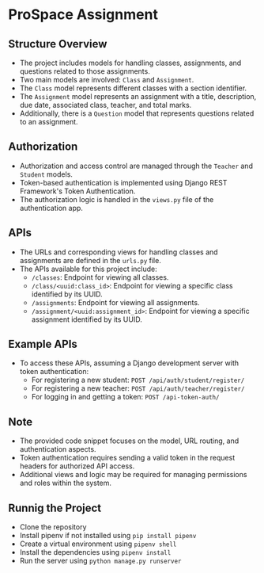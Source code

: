 
# ProSpace Assignment 

## Structure Overview
- The project includes models for handling classes, assignments, and questions related to those assignments.
- Two main models are involved: `Class` and `Assignment`.
- The `Class` model represents different classes with a section identifier.
- The `Assignment` model represents an assignment with a title, description, due date, associated class, teacher, and total marks.
- Additionally, there is a `Question` model that represents questions related to an assignment.

## Authorization
- Authorization and access control are managed through the `Teacher` and `Student` models.
- Token-based authentication is implemented using Django REST Framework's Token Authentication.
- The authorization logic is handled in the `views.py` file of the authentication app.

## APIs
- The URLs and corresponding views for handling classes and assignments are defined in the `urls.py` file.
- The APIs available for this project include:
  - `/classes`: Endpoint for viewing all classes.
  - `/class/<uuid:class_id>`: Endpoint for viewing a specific class identified by its UUID.
  - `/assignments`: Endpoint for viewing all assignments.
  - `/assignment/<uuid:assignment_id>`: Endpoint for viewing a specific assignment identified by its UUID.

## Example APIs
- To access these APIs, assuming a Django development server with token authentication:
  - For registering a new student: `POST /api/auth/student/register/`
  - For registering a new teacher: `POST /api/auth/teacher/register/`
  - For logging in and getting a token: `POST /api-token-auth/`

## Note
- The provided code snippet focuses on the model, URL routing, and authentication aspects.
- Token authentication requires sending a valid token in the request headers for authorized API access.
- Additional views and logic may be required for managing permissions and roles within the system.


## Runnig the Project

- Clone the repository
- Install pipenv if not installed using `pip install pipenv`
- Create a virtual environment using `pipenv shell`
- Install the dependencies using `pipenv install`
- Run the server using `python manage.py runserver`

